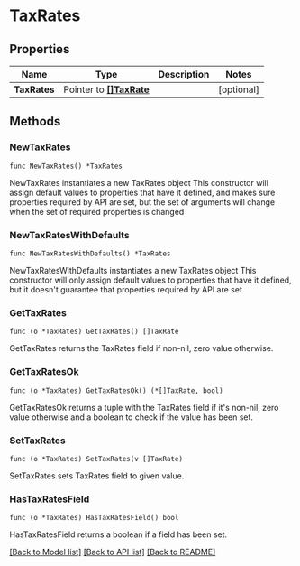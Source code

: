 # TaxRates

## Properties

Name | Type | Description | Notes
------------ | ------------- | ------------- | -------------
**TaxRates** | Pointer to [**[]TaxRate**](TaxRate.md) |  | [optional] 

## Methods

### NewTaxRates

`func NewTaxRates() *TaxRates`

NewTaxRates instantiates a new TaxRates object
This constructor will assign default values to properties that have it defined,
and makes sure properties required by API are set, but the set of arguments
will change when the set of required properties is changed

### NewTaxRatesWithDefaults

`func NewTaxRatesWithDefaults() *TaxRates`

NewTaxRatesWithDefaults instantiates a new TaxRates object
This constructor will only assign default values to properties that have it defined,
but it doesn't guarantee that properties required by API are set

### GetTaxRates

`func (o *TaxRates) GetTaxRates() []TaxRate`

GetTaxRates returns the TaxRates field if non-nil, zero value otherwise.

### GetTaxRatesOk

`func (o *TaxRates) GetTaxRatesOk() (*[]TaxRate, bool)`

GetTaxRatesOk returns a tuple with the TaxRates field if it's non-nil, zero value otherwise
and a boolean to check if the value has been set.

### SetTaxRates

`func (o *TaxRates) SetTaxRates(v []TaxRate)`

SetTaxRates sets TaxRates field to given value.

### HasTaxRatesField

`func (o *TaxRates) HasTaxRatesField() bool`

HasTaxRatesField returns a boolean if a field has been set.


[[Back to Model list]](../README.md#documentation-for-models) [[Back to API list]](../README.md#documentation-for-api-endpoints) [[Back to README]](../README.md)



